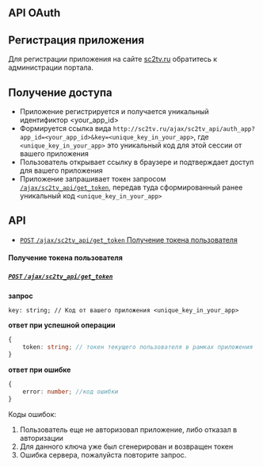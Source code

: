API OAuth
---------------

## Регистрация приложения

Для регистрации приложения на сайте [sc2tv.ru](http://sc2tv.ru) обратитесь к администрации портала.


## Получение доступа

- Приложение регистрируется и получается уникальный идентификтор <your_app_id>
- Формируется ссылка вида `http://sc2tv.ru/ajax/sc2tv_api/auth_app?app_id=<your_app_id>&key=<unique_key_in_your_app>`,
где `<unique_key_in_your_app>` это уникальный код для этой сессии от вашего приложения
- Пользователь открывает ссылку в браузере и подтверждает доступ для вашего приложения
- Приложение запрашивает токен запросом [`/ajax/sc2tv_api/get_token`](#Получение-токена-пользователя), передав туда
сформированный ранее уникальный код `<unique_key_in_your_app>`


API
-----
- [`POST` `/ajax/sc2tv_api/get_token` Получение токена пользователя](#Получение-токена-пользователя)


#### Получение токена пользователя
##### [`POST` `/ajax/sc2tv_api/get_token`](http://sc2tv.ru/ajax/sc2tv_api/get_token)

**запрос**
```
key: string; // Код от вашего приложения <unique_key_in_your_app>
```
**ответ при успешной операции**
```ts
{
    token: string; // токен текущего пользователя в рамках приложения
}
```
**ответ при ошибке**
```ts
{
    error: number; //код ошибки
}
```
Коды ошибок:

1. Пользователь еще не авторизовал приложение, либо отказал в авторизации
2. Для данного ключа уже был сгенерирован и возвращен токен
3. Ошибка сервера, пожалуйста повторите запрос.
